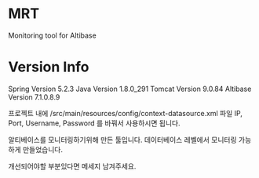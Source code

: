 # MRT
Monitoring tool for Altibase

# Version Info
Spring Version 5.2.3
Java Version 1.8.0_291
Tomcat Version 9.0.84
Altibase Version 7.1.0.8.9

프로젝트 내에 /src/main/resources/config/context-datasource.xml  파일
IP, Port, Username, Password 를 바꿔서 사용하시면 됩니다.


알티베이스를 모니터링하기위해 만든 툴입니다.
데이터베이스 레벨에서 모니터링 가능하게 만들었습니다.

개선되어야할 부분있다면 메세지 남겨주세요.

